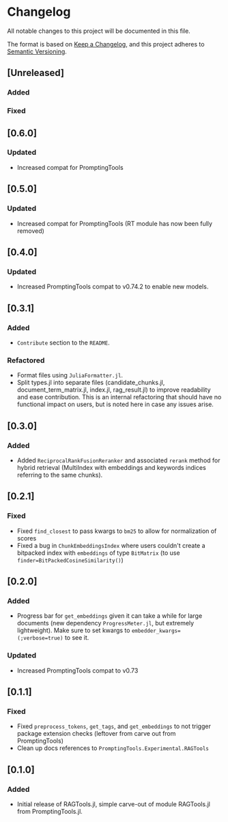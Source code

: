 # Changelog
All notable changes to this project will be documented in this file.

The format is based on [Keep a Changelog](https://keepachangelog.com/en/1.0.0/),
and this project adheres to [Semantic Versioning](https://semver.org/spec/v2.0.0.html).

## [Unreleased]

### Added

### Fixed

## [0.6.0]

### Updated
- Increased compat for PromptingTools

## [0.5.0]

### Updated
- Increased compat for PromptingTools (RT module has now been fully removed)

## [0.4.0]

### Updated
- Increased PromptingTools compat to v0.74.2 to enable new models.

## [0.3.1]

### Added
- `Contribute` section to the `README`.

### Refactored
- Format files using `JuliaFormatter.jl`.
- Split types.jl into separate files (candidate_chunks.jl, document_term_matrix.jl, index.jl, rag_result.jl) to improve readability and ease contribution. This is an internal refactoring that should have no functional impact on users, but is noted here in case any issues arise.


## [0.3.0]

### Added
- Added `ReciprocalRankFusionReranker` and associated `rerank` method for hybrid retrieval (MultiIndex with embeddings and keywords indices referring to the same chunks).

## [0.2.1]

### Fixed
- Fixed `find_closest` to pass kwargs to `bm25` to allow for normalization of scores
- Fixed a bug in `ChunkEmbeddingsIndex` where users couldn't create a bitpacked index with `embeddings` of type `BitMatrix` (to use `finder=BitPackedCosineSimilarity()`)

## [0.2.0]

### Added
- Progress bar for `get_embeddings` given it can take a while for large documents (new dependency `ProgressMeter.jl`, but extremely lightweight). Make sure to set kwargs to `embedder_kwargs=(;verbose=true)` to see it.

### Updated
- Increased PromptingTools compat to v0.73

## [0.1.1]

### Fixed
- Fixed `preprocess_tokens`, `get_tags`, and `get_embeddings` to not trigger package extension checks (leftover from carve out from PromptingTools)
- Clean up docs references to `PromptingTools.Experimental.RAGTools`

## [0.1.0]

### Added
- Initial release of RAGTools.jl, simple carve-out of module RAGTools.jl from PromptingTools.jl.
